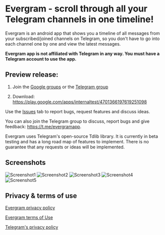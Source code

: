 # Evergram - scroll through all your Telegram channels in one timeline!

Evergram is an android app that shows you a timeline of all messages from your subscribed/joined channels on Telegram, so you don't have to go into each channel one by one and view the latest messages.

**Evergram app is not affiliated with Telegram in any way. You must have a Telegram account to use the app.**

## Preview release:

1. Join the [Google groups](evergram-app@googlegroups.com) or the [Telegram group](https://t.me/evergramapp)

2. Download: https://play.google.com/apps/internaltest/4701366197619251098

Use the [Issues](https://github.com/reactivstudios/evergramapp/issues) tab to report bugs, request features and discuss ideas.

You can also join the Telegram group to discuss, report bugs and give feedback: https://t.me/evergramapp. 

Evergram uses Telegram's open-source Tdlib library. It is currently in beta testing and has a long road map of features to implement. There is no guarantee that any requests or ideas will be implemented.

## Screenshots
![Screenshot1](https://github.com/reactivstudios/evergramapp/blob/main/screenshots/1.png)
![Screenshot2](https://github.com/reactivstudios/evergramapp/blob/main/screenshots/2.png)
![Screenshot3](https://github.com/reactivstudios/evergramapp/blob/main/screenshots/3.png)
![Screenshot4](https://github.com/reactivstudios/evergramapp/blob/main/screenshots/4.png)
![Screenshot5](https://github.com/reactivstudios/evergramapp/blob/main/screenshots/5.png)

## Privacy & terms of use

[Evergram privacy policy](https://github.com/reactivstudios/evergramapp/blob/main/privacypolicy.html)

[Evergram terms of Use](https://github.com/reactivstudios/evergramapp/blob/main/termsofuse.html)

[Telegram's privacy policy](https://telegram.org/privacy)
